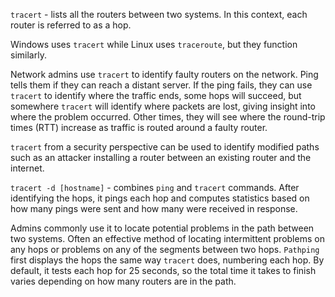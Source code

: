 `tracert` - lists all the routers between two systems. In this context, each router is referred to as a hop.

Windows uses `tracert` while Linux uses `traceroute`, but they function similarly.

Network admins use `tracert` to identify faulty routers on the network. Ping tells them if they can reach a distant server. If the ping fails, they can use `tracert` to identify where the traffic ends, some hops will succeed, but somewhere `tracert` will identify where packets are lost, giving insight into where the problem occurred.
Other times, they will see where the round-trip times (RTT) increase as traffic is routed around a faulty router.

`tracert` from a security perspective can be used to identify modified paths such as an attacker installing a router between an existing router and the internet.

`tracert -d [hostname]` - combines `ping` and `tracert` commands. After identifying the hops, it pings each hop and computes statistics based on how many pings were sent and how many were received in response.

Admins commonly use it to locate potential problems in the path between two systems. Often an effective method of locating intermittent problems on any hops or problems on any of the segments between two hops.
`Pathping` first displays the hops the same way `tracert` does, numbering each hop.
By default, it tests each hop for 25 seconds, so the total time it takes to finish varies depending on how many routers are in the path.
